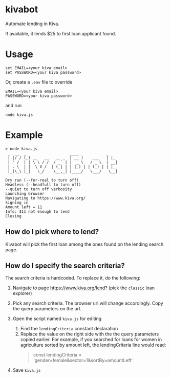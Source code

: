 # kivabot

Automate lending in Kiva. 

If available, it lends $25 to first loan applicant found.

# Usage
```console
set EMAIL=<your kiva email>
set PASSWORD=<your kiva password>
```

Or, create a `.env` file to override
```console
EMAIL=<your kiva email>
PASSWORD=<your kiva password>
```

and run

```console
node kiva.js
```

# Example
```pre
> node kiva.js
 _  __  _                   ____            _
 | |/ / (_) __   __   __ _  | __ )    ___   | |_
 | ' /  | | \ \ / /  / _` | |  _ \   / _ \  | __|
 | . \  | |  \ V /  | (_| | | |_) | | (_) | | |_
 |_|\_\ |_|   \_/    \__,_| |____/   \___/   \__|

Dry run (--for-real to turn off)
Headless (--headfull to turn off)
--quiet to turn off verbosity
Launching browser
Navigating to https://www.kiva.org/
Signing in
Amount left = 11
Info: $11 not enough to lend
Closing
```

## How do I pick where to lend?

Kivabot will pick the first loan among the ones found on the lending search page.

## How do I specify the search criteria?

The search criteria is hardcoded. To replace it, do the following:
1) Navigate to page https://www.kiva.org/lend? (pick the `classic` loan explorer)
2) Pick any search criteria. The browser url will change accordingly. Copy the query parameters on the url.
3) Open the script named `kiva.js` for editing
   1) Find the `lendingCriteria` constant declaration
   2) Replace the value on the right side with the the query parameters copied earlier.
      For example, if you searched for loans for women in agriculture sorted by amount left,
      the lendingCriteria line would read:
      > const lendingCriteria = 'gender=female&sector=1&sortBy=amountLeft'

4) Save `kiva.js`
